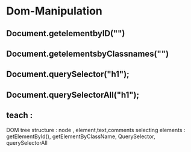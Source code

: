 # Dom-Manipulation

## Document.getelementbyID("")

## Document.getelementsbyClassnames("")

## Document.querySelector("h1");

## Document.querySelectorAll("h1");

## teach :

DOM tree structure : node , element,text,comments
selecting elements : getElementById(), getElementByClassName, QuerySelector, querySelectorAll
